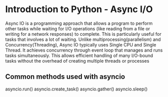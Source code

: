 # Introduction to Python - Async I/O

Async IO is a programming approach that allows a program to perform other tasks while waiting for I/O operations (like reading from a file or writing for a network responses) to complete. This is particularly useful for tasks that involves a lot of waiting.
Unlike multiprocessing(parallelism) and Concurrency(Threading), Async IO typically uses Single CPU and Single Thread. It achieves concurrency through event loop that manages and runs tasks simultaneously. This allows efficient handling of many I/O-bound tasks without the overhead of creating multiple threads or processes

## Common methods used with asyncio

asyncio.run()
asyncio.create_task()
asyncio.gather()
asyncio.sleep()
